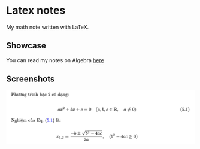 # Latex notes

My math note written with LaTeX.

## Showcase

You can read my notes on Algebra [here](https://drive.google.com/drive/folders/1LC8NXNkA09rYB85686d-iONltasQSr6B?usp=sharing)

## Screenshots

![Quardratic Equation](/screenshots/01.png "Quadratic Equation")